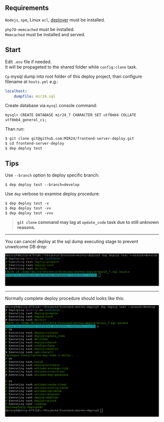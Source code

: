 
## Requirements
`Nodejs`, `npm`, Linux `acl`, [deployer](https://deployer.org/docs/installation) must be installed.

`php70-memcached` must be installed.<br>
`Memcached` must be installed and served.

## Start
Edit `.env` file if needed.<br>
It will be propageted to the shared folder while `config:clone` task.

`Cp` mysql dump into root folder of this deploy project, than configure filename at `hosts.yml` e.g.:
```yml
localhost:
    dumpfile: mir24.sql
```

Create database via `mysql` console command:
```mysql
mysql> CREATE DATABASE mir24_7 CHARACTER SET utf8mb4 COLLATE utf8mb4_general_ci;
```

Than run:
```
$ git clone git@github.com:MIR24/frontend-server-deploy.git
$ cd frontend-server-deploy
$ dep deploy test
```
## Tips
Use `--branch` option to deploy specific branch:
```
$ dep deploy test --branch=develop
```

Use `dep` verbose to examine deploy procedure:
```
$ dep deploy test -v
$ dep deploy test -vv
$ dep deploy test -vvv
```


>**`git clone` command may lag at `update_code` task due to still unknown reasons.**
________


You can cancel deploy at the sql dump executing stage to prevent unwelcome DB drop:

![Deploy procedure](https://raw.githubusercontent.com/MIR24/frontend-server-deploy/master/images/deploy_procedure_2.png "Deploy procedure")

________

Normally complete deploy procedure should looks like this:

![Deploy procedure](https://raw.githubusercontent.com/MIR24/frontend-server-deploy/master/images/deploy_procedure.png "Deploy procedure")
